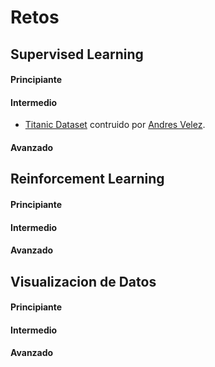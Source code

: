 # Retos

## Supervised Learning
#### Principiante
#### Intermedio
* [Titanic Dataset](supervised-intermedio-titanic) contruido por [Andres Velez](andres-velez).
#### Avanzado

## Reinforcement Learning
#### Principiante
#### Intermedio
#### Avanzado

## Visualizacion de Datos
#### Principiante
#### Intermedio
#### Avanzado


[andres-velez]: https://github.com/anvelezec

[supervised-intermedio-titanic]: https://github.com/colomb-ia/supervised-intermedio-titanic
